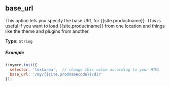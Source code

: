## base_url

This option lets you specify the base URL for {{site.productname}}. This is useful if you want to load {{site.productname}} from one location and things like the theme and plugins from another.

**Type:** `String`

##### Example

```js
tinymce.init({
  selector: 'textarea',  // change this value according to your HTML
  base_url: '/my/{{site.prodnamecode}}/dir'
});
```
